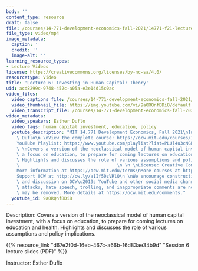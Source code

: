 ```yaml
---
body: ''
content_type: resource
draft: false
file: /courses/14-771-development-economics-fall-2021/14771-f21-lecture-6-version-2_360p_16_9.mp4
file_type: video/mp4
image_metadata:
  caption: ''
  credit: ''
  image-alt: ''
learning_resource_types:
- Lecture Videos
license: https://creativecommons.org/licenses/by-nc-sa/4.0/
resourcetype: Video
title: 'Lecture 6: Investing in Human Capital: Theory'
uid: acd8299c-9748-452c-a05a-e3e14d15c0ac
video_files:
  video_captions_file: /courses/14-771-development-economics-fall-2021/1e5GippQZ7Hg6QJHv1gJEGy_YCAP5nomU_transcript.webvtt
  video_thumbnail_file: https://img.youtube.com/vi/9a0RQnfBDi8/default.jpg
  video_transcript_file: /courses/14-771-development-economics-fall-2021/1e5GippQZ7Hg6QJHv1gJEGy_YCAP5nomU_transcript.pdf
video_metadata:
  video_speakers: Esther Duflo
  video_tags: human capital investment, education, policy
  youtube_description: "MIT 14.771 Development Economics, Fall 2021\nInstructor: Esther\
    \ Duflo\n \nView the complete course: https://ocw.mit.edu/courses/14-771-development-economics-fall-2021\n\
    YouTube Playlist: https://www.youtube.com/playlist?list=PLUl4u3cNGP61kvh3caDts2R6LmkYbmzaG\n\
    \ \nCovers a version of the neoclassical model of human capital investment, with\
    \ a focus on education, to prepare for coming lectures on education and health.\
    \ Highlights and discusses the role of various assumptions and policy implications.\
    \                                     \n \n \nLicense: Creative Commons BY-NC-SA\n\
    More information at https://ocw.mit.edu/terms\nMore courses at https://ocw.mit.edu\n\
    Support OCW at http://ow.ly/a1If50zVRlQ\n \nWe encourage constructive comments\
    \ and discussion on OCW\u2019s YouTube and other social media channels. Personal\
    \ attacks, hate speech, trolling, and inappropriate comments are not allowed and\
    \ may be removed. More details at https://ocw.mit.edu/comments."
  youtube_id: 9a0RQnfBDi8
---
```

Description: Covers a version of the neoclassical model of human capital investment, with a focus on education, to prepare for coming lectures on education and health. Highlights and discusses the role of various assumptions and policy implications.

{{% resource_link "d67e2f0d-16eb-467c-a66b-16d83ae34b9d" "Session 6 lecture slides (PDF)" %}}

Instructor: Esther Duflo